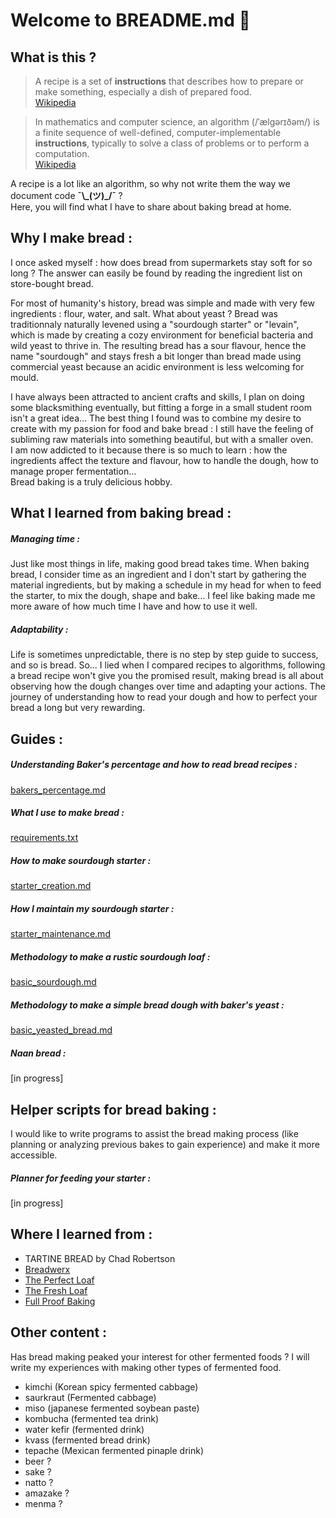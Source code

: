 # Welcome to BREADME.md 🍞

## What is this ?
>A recipe is a set of **instructions** that describes how to prepare or make something, especially a dish of prepared food.  
[Wikipedia](https://en.wikipedia.org/wiki/Recipe)

>In mathematics and computer science, an algorithm (/ˈælɡərɪðəm/) is a finite sequence of well-defined, computer-implementable **instructions**, typically to solve a class of problems or to perform a computation.  
[Wikipedia](https://en.wikipedia.org/wiki/Algorithm)

A recipe is a lot like an algorithm, so why not write them the way we document code **¯\\\_(ツ)_/¯** ?  
Here, you will find what I have to share about baking bread at home.

## Why I make bread :
I once asked myself : how does bread from supermarkets stay soft for so long ? The answer can easily be found by reading the ingredient list on store-bought bread.  

For most of humanity's history, bread was simple and made with very few ingredients : flour, water, and salt. What about yeast ? Bread was traditionnaly naturally levened using a "sourdough starter" or "levain", which is made by creating a cozy environment for beneficial bacteria and wild yeast to thrive in. The resulting bread has a sour flavour, hence the name "sourdough" and stays fresh a bit longer than bread made using commercial yeast because an acidic environment is less welcoming for mould.

I have always been attracted to ancient crafts and skills, I plan on doing some blacksmithing eventually, but fitting a forge in a small student room isn't a great idea... The best thing I found was to combine my desire to create with my passion for food and bake bread : I still have the feeling of subliming raw materials into something beautiful, but with a smaller oven.  
I am now addicted to it because there is so much to learn : how the ingredients affect the texture and flavour, how to handle the dough, how to manage proper fermentation...  
Bread baking is a truly delicious hobby.

## What I learned from baking bread :

##### Managing time : 
Just like most things in life, making good bread takes time. 
When baking bread, I consider time as an ingredient and I don't start by gathering the material ingredients, but by making a schedule in my head for when to feed the starter, to mix the dough, shape and bake... I feel like baking made me more aware of how much time I have and how to use it well. 

##### Adaptability :
Life is sometimes unpredictable, there is no step by step guide to success, and so is bread. So... I lied when I compared recipes to algorithms, following a bread recipe won't give you the promised result, making bread is all about observing how the dough changes over time and adapting your actions. The journey of understanding how to read your dough and how to perfect your bread a long but very rewarding.

## Guides :

##### Understanding Baker's percentage and how to read bread recipes :
[bakers_percentage.md](guides/bakers_percentage.md)

##### What I use to make bread :  
[requirements.txt](requirements.txt)

##### How to make sourdough starter :  
[starter_creation.md](guides/starter_creation.md)

##### How I maintain my sourdough starter :  
[starter_maintenance.md](guides/starter_maintenance.md)

##### Methodology to make a rustic sourdough loaf :  
[basic_sourdough.md](guides/basic_sourdough.md)

##### Methodology to make a simple bread dough with baker's yeast :  
[basic_yeasted_bread.md](guides/basic_yeasted_bread.md)

##### Naan bread :
[in progress]

## Helper scripts for bread baking :
I would like to write programs to assist the bread making process (like planning or analyzing previous bakes to gain experience) and make it more accessible.

##### Planner for feeding your starter :
[in progress]

## Where I learned from :
- TARTINE BREAD by Chad Robertson
- [Breadwerx](http://www.breadwerx.com/)
- [The Perfect Loaf](https://www.theperfectloaf.com/)
- [The Fresh Loaf](https://www.thefreshloaf.com/)
- [Full Proof Baking](https://www.youtube.com/channel/UCym_8JHA4htlFLIHGpNZGrQ)

## Other content :
Has bread making peaked your interest for other fermented foods ?
I will write my experiences with making other types of fermented food.
- kimchi (Korean spicy fermented cabbage)
- saurkraut (Fermented cabbage)
- miso (japanese fermented soybean paste)
- kombucha (fermented tea drink)
- water kefir (fermented drink)
- kvass (fermented bread drink)
- tepache (Mexican fermented pinaple drink)
- beer ?
- sake ?
- natto ?
- amazake ?
- menma ?
